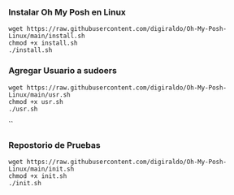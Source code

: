 ### Instalar Oh My Posh en Linux


```
wget https://raw.githubusercontent.com/digiraldo/Oh-My-Posh-Linux/main/install.sh
chmod +x install.sh
./install.sh
```

### Agregar Usuario a sudoers


```
wget https://raw.githubusercontent.com/digiraldo/Oh-My-Posh-Linux/main/usr.sh
chmod +x usr.sh
./usr.sh
```
``

### Repostorio de Pruebas


```
wget https://raw.githubusercontent.com/digiraldo/Oh-My-Posh-Linux/main/init.sh
chmod +x init.sh
./init.sh
```
